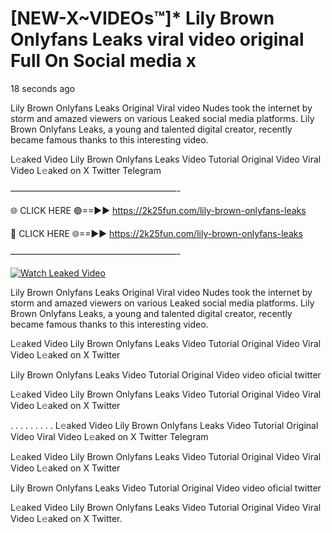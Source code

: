 # [NEW-X~VIDEOs™]* Lily Brown Onlyfans Leaks viral video original Full On Social media x

18 seconds ago

Lily Brown Onlyfans Leaks Original Viral video Nudes took the internet by storm and amazed viewers on various Leaked social media platforms. Lily Brown Onlyfans Leaks, a young and talented digital creator, recently became famous thanks to this interesting video.

L𝚎aked Video Lily Brown Onlyfans Leaks Video Tutorial Original Video Viral Video L𝚎aked on X Twitter Telegram

———————————————————-

🌐 CLICK HERE 🟢==►► https://2k25fun.com/lily-brown-onlyfans-leaks

🔴 CLICK HERE 🌐==►► https://2k25fun.com/lily-brown-onlyfans-leaks

———————————————————-

[![Watch Leaked Video](https://miro.medium.com/v2/resize:fit:828/format:webp/1*cilzJN44JGOrTw9NJCrNHA.gif "Watch Leaked Video")](https://2k25fun.com/lily-brown-onlyfans-leaks)

Lily Brown Onlyfans Leaks Original Viral video Nudes took the internet by storm and amazed viewers on various Leaked social media platforms. Lily Brown Onlyfans Leaks, a young and talented digital creator, recently became famous thanks to this interesting video.

L𝚎aked Video Lily Brown Onlyfans Leaks Video Tutorial Original Video Viral Video L𝚎aked on X Twitter

Lily Brown Onlyfans Leaks Video Tutorial Original Video video oficial twitter

L𝚎aked Video Lily Brown Onlyfans Leaks Video Tutorial Original Video Viral Video L𝚎aked on X Twitter

. . . . . . . . . L𝚎aked Video Lily Brown Onlyfans Leaks Video Tutorial Original Video Viral Video L𝚎aked on X Twitter Telegram

L𝚎aked Video Lily Brown Onlyfans Leaks Video Tutorial Original Video Viral Video L𝚎aked on X Twitter

Lily Brown Onlyfans Leaks Video Tutorial Original Video video oficial twitter

L𝚎aked Video Lily Brown Onlyfans Leaks Video Tutorial Original Video Viral Video L𝚎aked on X Twitter.